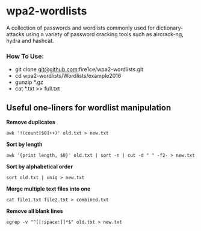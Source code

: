 # wpa2-wordlists

A collection of passwords and wordlists commonly used for dictionary-attacks using a variety of password cracking tools such as aircrack-ng, hydra and hashcat.

### How To Use:

* git clone git@github.com:fire1ce/wpa2-wordlists.git
* cd wpa2-wordlists/Wordlists/example2016
* gunzip *.gz
* cat *.txt >> full.txt

## Useful one-liners for wordlist manipulation
**Remove duplicates**
```
awk '!(count[$0]++)' old.txt > new.txt
```
**Sort by length**
```
awk '{print length, $0}' old.txt | sort -n | cut -d " " -f2- > new.txt
```

**Sort by alphabetical order**
```
sort old.txt | uniq > new.txt
```
**Merge multiple text files into one**
```
cat file1.txt file2.txt > combined.txt
```

**Remove all blank lines**
```
egrep -v "^[[:space:]]*$" old.txt > new.txt
```
